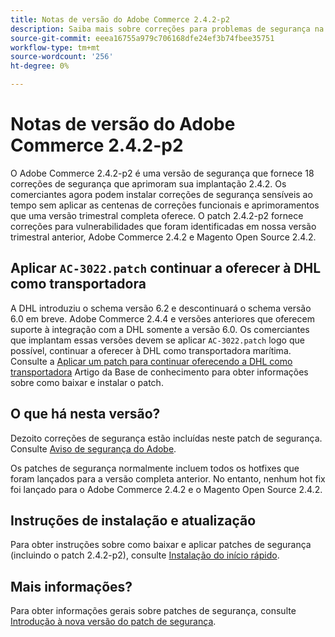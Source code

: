 ```yaml
---
title: Notas de versão do Adobe Commerce 2.4.2-p2
description: Saiba mais sobre correções para problemas de segurança na versão 2.4.2-p2 do Adobe Commerce.
source-git-commit: eeea16755a979c706168dfe24ef3b74fbee35751
workflow-type: tm+mt
source-wordcount: '256'
ht-degree: 0%

---
```



# Notas de versão do Adobe Commerce 2.4.2-p2

O Adobe Commerce 2.4.2-p2 é uma versão de segurança que fornece 18 correções de segurança que aprimoram sua implantação 2.4.2. Os comerciantes agora podem instalar correções de segurança sensíveis ao tempo sem aplicar as centenas de correções funcionais e aprimoramentos que uma versão trimestral completa oferece. O patch 2.4.2-p2 fornece correções para vulnerabilidades que foram identificadas em nossa versão trimestral anterior, Adobe Commerce 2.4.2 e Magento Open Source 2.4.2.

## Aplicar `AC-3022.patch` continuar a oferecer à DHL como transportadora

A DHL introduziu o schema versão 6.2 e descontinuará o schema versão 6.0 em breve. Adobe Commerce 2.4.4 e versões anteriores que oferecem suporte à integração com a DHL somente a versão 6.0. Os comerciantes que implantam essas versões devem se aplicar `AC-3022.patch` logo que possível, continuar a oferecer à DHL como transportadora marítima. Consulte a [Aplicar um patch para continuar oferecendo a DHL como transportadora](https://support.magento.com/hc/en-us/articles/7707818131597-Apply-a-patch-to-continue-offering-DHL-as-shipping-carrier) Artigo da Base de conhecimento para obter informações sobre como baixar e instalar o patch.

## O que há nesta versão?

Dezoito correções de segurança estão incluídas neste patch de segurança. Consulte [Aviso de segurança do Adobe](https://helpx.adobe.com/security/products/magento/apsb21-64.html).

Os patches de segurança normalmente incluem todos os hotfixes que foram lançados para a versão completa anterior. No entanto, nenhum hot fix foi lançado para o Adobe Commerce 2.4.2 e o Magento Open Source 2.4.2.

## Instruções de instalação e atualização

Para obter instruções sobre como baixar e aplicar patches de segurança (incluindo o patch 2.4.2-p2), consulte [Instalação do início rápido](../../../installation/composer.md).

## Mais informações?

Para obter informações gerais sobre patches de segurança, consulte [Introdução à nova versão do patch de segurança](https://community.magento.com/t5/Magento-DevBlog/Introducing-the-New-Security-Patch-Release/ba-p/141287).
